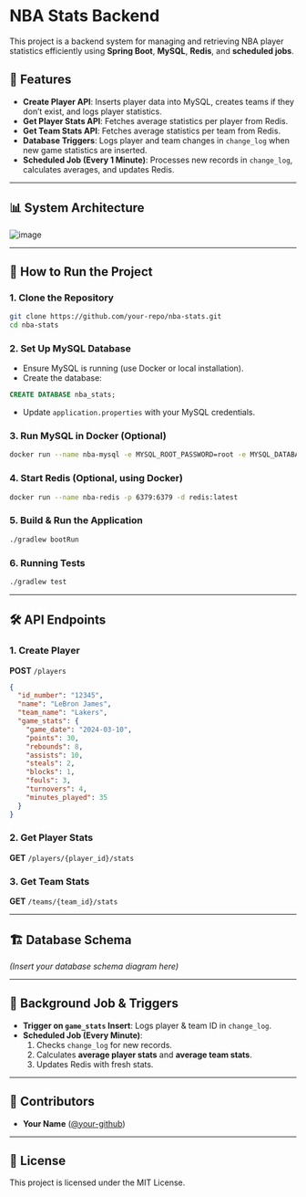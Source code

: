 # NBA Stats Backend

This project is a backend system for managing and retrieving NBA player statistics efficiently using **Spring Boot**, **MySQL**, **Redis**, and **scheduled jobs**.

## 📌 Features
- **Create Player API**: Inserts player data into MySQL, creates teams if they don’t exist, and logs player statistics.
- **Get Player Stats API**: Fetches average statistics per player from Redis.
- **Get Team Stats API**: Fetches average statistics per team from Redis.
- **Database Triggers**: Logs player and team changes in `change_log` when new game statistics are inserted.
- **Scheduled Job (Every 1 Minute)**: Processes new records in `change_log`, calculates averages, and updates Redis.

---

## 📊 System Architecture

![image](https://github.com/user-attachments/assets/0044a167-2e52-4e0d-8980-db2a62055fa7)

---

## 🚀 How to Run the Project

### **1. Clone the Repository**
```sh
git clone https://github.com/your-repo/nba-stats.git
cd nba-stats
```

### **2. Set Up MySQL Database**
- Ensure MySQL is running (use Docker or local installation).
- Create the database:
```sql
CREATE DATABASE nba_stats;
```
- Update `application.properties` with your MySQL credentials.

### **3. Run MySQL in Docker (Optional)**
```sh
docker run --name nba-mysql -e MYSQL_ROOT_PASSWORD=root -e MYSQL_DATABASE=nba_stats -p 3306:3306 -d mysql:latest
```

### **4. Start Redis (Optional, using Docker)**
```sh
docker run --name nba-redis -p 6379:6379 -d redis:latest
```

### **5. Build & Run the Application**
```sh
./gradlew bootRun
```

### **6. Running Tests**
```sh
./gradlew test
```

---

## 🛠 API Endpoints

### **1. Create Player**
**POST** `/players`
```json
{
  "id_number": "12345",
  "name": "LeBron James",
  "team_name": "Lakers",
  "game_stats": {
    "game_date": "2024-03-10",
    "points": 30,
    "rebounds": 8,
    "assists": 10,
    "steals": 2,
    "blocks": 1,
    "fouls": 3,
    "turnovers": 4,
    "minutes_played": 35
  }
}
```

### **2. Get Player Stats**
**GET** `/players/{player_id}/stats`

### **3. Get Team Stats**
**GET** `/teams/{team_id}/stats`

---

## 🏗 Database Schema
_(Insert your database schema diagram here)_

---

## 📅 Background Job & Triggers
- **Trigger on `game_stats` Insert**: Logs player & team ID in `change_log`.
- **Scheduled Job (Every Minute)**:
    1. Checks `change_log` for new records.
    2. Calculates **average player stats** and **average team stats**.
    3. Updates Redis with fresh stats.

---

## 👥 Contributors
- **Your Name** ([@your-github](https://github.com/your-github))

---

## 📜 License
This project is licensed under the MIT License.


